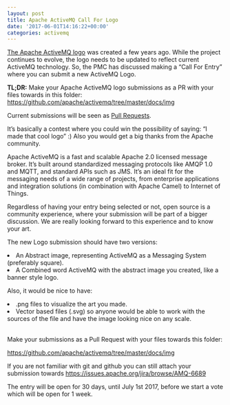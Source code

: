 ```yaml
---
layout: post
title: Apache ActiveMQ Call For Logo
date: '2017-06-01T14:16:22+00:00'
categories: activemq
---
```

<p><a href="http://activemq.apache.org/images/activemq-logo.png">The Apache ActiveMQ logo</a> was created a few years ago. While the project continues to evolve, the logo needs to be updated to reflect current ActiveMQ technology. So, the PMC has discussed making a “Call For Entry” where you can submit a new ActiveMQ Logo.</p>

<p><b>TL;DR:</b> Make your Apache ActiveMQ logo submissions as a PR with your files towards in this folder: 
      <a href="https://github.com/apache/activemq/tree/master/docs/img">https://github.com/apache/activemq/tree/master/docs/img</a></p>

<p>Current submissions will be seen as <a href="https://github.com/apache/activemq/pulls">Pull Requests</a>.</p>

<p>It’s basically a contest where you could win the possibility of saying: “I made that cool logo” :) Also you would get a big thanks from the Apache community.</p>

<p>Apache ActiveMQ is a fast and scalable Apache 2.0 licensed message broker. It’s built around standardized messaging protocols like AMQP 1.0 and MQTT, and standard APIs such as JMS. It’s an ideal fit for the messaging needs of a wide range of projects, from enterprise applications and integration solutions (in combination with Apache Camel) to Internet of Things.</p>

<p>Regardless of having your entry being selected or not, open source is a community experience, where your submission will be part of a bigger discussion. We are really looking forward to this experience and to know your art.</p>

</p>The new Logo submission should have two versions:</p>
<li>An Abstract image, representing ActiveMQ as a Messaging System (preferably square).</li>
<li>A Combined word ActiveMQ with the abstract image you created, like a banner style logo.</li>

<p>Also, it would be nice to have:</p>
<li> .png files to visualize the art you made.</li>
<li>Vector based files (.svg) so anyone would be able to work with the sources of the file and have the image looking nice on any scale.</li>
<br/>
</p>Make your submissions as a Pull Request with your files towards this folder:</p>
<p><a href="https://github.com/apache/activemq/tree/master/docs/img">https://github.com/apache/activemq/tree/master/docs/img</a></p>

<p>If you are not familiar with git and github you can still attach your submission towards  <a href="https://issues.apache.org/jira/browse/AMQ-6689">https://issues.apache.org/jira/browse/AMQ-6689</a></p>

</p>The entry will be open for 30 days, until July 1st 2017, before we start a vote which will be open for 1 week.</p>
